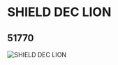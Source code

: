 # SHIELD DEC LION
## 51770
![SHIELD DEC LION](https://lc-www-live-s.legocdn.com/media/bricks/5/2/4251823.jpg)